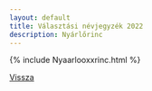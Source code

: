 ```yaml
---
layout: default
title: Választási névjegyzék 2022
description: Nyárlőrinc
---
```


{% include Nyaarlooxxrinc.html %}

[Vissza](./)